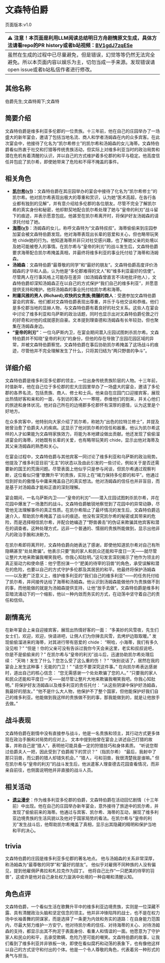 # 文森特伯爵
页面版本:v1.0
 

| :warning: 注意！本页面是利用LLM阅读总结明日方舟剧情原文生成，具体方法请看repo的PR history或者b站视频：[BV1gdJ7zqESe](https://www.bilibili.com/video/BV1gdJ7zqESe/)         |
|:----------------------------|
| 虽然在生成的过程中已尽量避免，但是错误，幻觉等等仍然无法完全避免。所以本页面内容以娱乐为主，切勿当成一手来源。发现错误请open issue或者b站私信作者进行修改。|



## 其他名称
伯爵先生;文森特阁下;文森特
## 简要介绍
文森特伯爵是维多利亚多伦郡的一位贵族。十三年前，他在自己的庄园举办了一场盛大的新年宴会，邀请了包括当地名流、商人和学者汤姆森在内的众多宾客。在此次宴会中，他接待了化名为“凯尔希修士”的凯尔希和汤姆森的女儿海蒂。文森特伯爵看似热衷于社交和打猎等传统贵族活动，但实际上对维多利亚当时的政治局势和潜在危机有着清醒的认识，并以自己的方式维护着多伦郡的和平与稳定。他高度信任并包庇了凯尔希，即使她带来了危险和不得不掩盖的事件。
## 相关角色
-   **[凯尔希](../char_v3/char_003_kalts.md)([v1](char_003_kalts.md))**：文森特伯爵在其庄园举办的宴会中接待了化名为“凯尔希修士”的凯尔希。他对凯尔希表现出极大的尊重和赏识，认为她“医术高超，在各行各业都有独到的见解”，并有意介绍给多伦郡的各位朋友。尽管不完全了解凯尔希的真实身份和秘密，他却默契地配合凯尔希处理了她与“皇帝的利刃”战斗留下的痕迹，并表示愿意包庇。他甚至在凯尔希离开时，将保护好友汤姆森的请求托付给了她。
-   **[海蒂](../char_v3/char_4045_heidi.md)([v1](char_4045_heidi.md))**：汤姆森的女儿，称呼文森特为“文森特叔叔”。海蒂偷偷来到庄园参加宴会被文森特伯爵发现。他对海蒂表现出长辈的慈爱和关心，但也略带玩笑地 chide她的行为。他知道海蒂并非只对社交感兴趣，也了解她父亲的处境以及她可能被卷入的事情。在凯尔希与“皇帝的利刃”的战斗发生后，文森特伯爵要求海蒂配合凯尔希掩盖真相，并最终将维多利亚的事业托付给了海蒂和汤姆森。
-   **汤姆森**：文森特伯爵“最尊敬的同学”和“最好的朋友”。文森特伯爵高度评价汤姆森的才华和人品，认为他是“多伦郡难得的文人”和“维多利亚最好的信使”。尽管两人在行事风格上可能存在差异（如汤姆森曾直言不讳地批评他人），文森特伯爵却深知汤姆森正在以自己的方式保护“我们自己的维多利亚”，并愿意提供支持和掩护。他将汤姆森的事业托付给凯尔希和海蒂。
-   **附庸风雅的男人 (Richard);欢快的女贵族;微醺的商人**：受邀参加文森特伯爵宴会的宾客。他们都对文森特伯爵表现出尊重，并乐于与他交谈和恭维。他们是多伦郡当地的显赫人物，与文森特伯爵有着良好的社交关系。这些人在宴会中讨论了维多利亚和乌萨斯的政治话题，同时也显示出对文森特伯爵伦敦之行的好奇和对他的成就感到自豪。文本提到理查德和汤姆森有长年较劲，但也聚集在汤姆森身边。
-   **“皇帝的利刃”**：一位乌萨斯内卫，在宴会期间潜入庄园试图刺杀凯尔希。文森特伯爵并不知晓“皇帝的利刃”的身份，但他的存在导致了庄园花园区域的异常，并被文森特伯爵察觉。文森特伯爵在事后协助凯尔希掩盖了这场战斗的痕迹，尽管他并不完全理解发生了什么，只将其归结为“两只野兽的争斗”。
## 详细介绍
文森特伯爵是维多利亚多伦郡的领主，一位出身传统贵族阶层的人物。十三年前，时值新年，他在自己位于多伦郡的宏大庄园里举办了一场盛大的宴会，邀请了多伦郡的各界名流，包括贵族、商人、修士和士兵。他亲自在庄园门口迎接宾客，展现出热情好客和亲和的一面，与到访的客人一一寒暄，恭维他们的到来，并关心他们的旅途和身体状况。他对自己所在的边境郡多伦郡怀有深厚的感情，认为这里是个好地方。

在众多宾客中，他特别向大家介绍了凯尔希，称她为“出色的拉特兰修士”，并提及她曾治愈了伯爵夫人的疾病。这显示了他对凯尔希的信任和器重。他认为凯尔希这样的人才如果能为文森特家族效力，将能为本地建设做出贡献。他还发现了偷偷溜进宴会的海蒂，对她既有长辈的关爱，也有略带玩笑的 chide，显示出他对海蒂及其父亲汤姆森的熟悉和关心。

在宴会过程中，文森特伯爵与其他宾客一同讨论了维多利亚和乌萨斯的政治局势。他提及了维多利亚目前“无主”的状态以及由此引发的一些讨论，例如关于是否还需要新的国王的荒唐问题。尽管表面上他似乎只是参与闲谈，但凯尔希通过观察判断，这位看似只懂“歌舞升平”的贵族，实际上在“竭力保持多伦郡的和平”。他通过恰到好处的傲慢与中庸来掩盖自己的真实想法。他对汤姆森的信任也并非盲目，而是基于对汤姆森才能和正直的深刻理解。

宴会期间，一名乌萨斯内卫——“皇帝的利刃”——潜入庄园试图刺杀凯尔希，并在花园中爆发了一场激烈的战斗。文森特伯爵敏锐地察觉到了花园中的异常动静，尽管他无法理解事件的真正性质。在凯尔希阻止了最坏情况的发生后，文森特伯爵迅速介入，帮助凯尔希掩盖了战斗的痕迹。他没有深究凯尔希的秘密或其带来的危险，而是选择相信凯尔希，并配合她编造了“野兽袭击”的伪证来欺骗其他宾客和潜在的调查者。这种处理方式，远非一个普通的、懦弱的贵族所能做到，显示出他非凡的政治手腕和决断力。

在凯尔希即将离开时，文森特伯爵向她表达了感谢，即使他知道凯尔希对自己有所隐瞒甚至“处处欺骗”。他表示只要“我的家人和民众还能和平度日一天——就尽管让整片大地来欺骗我嘲笑我吧。你我心知肚明。”这句发言深刻揭示了他作为领主的真正驱动力和使命感：他宁愿扮演一个“肥美的待宰的羽兽”的角色，承受误解和潜在的危险，也要以自己的方式守护多伦郡及其居民的和平。他最终将保护汤姆森——以及更广泛意义上，维护维多利亚的“我们自己的维多利亚”——的任务托付给了凯尔希，并间接传达给了海蒂和汤姆森。他认识到汤姆森能做他作为贵族做不到的事，而他能做的就是为汤姆森提供支持，让他“放手去做”。文森特伯爵是维多利亚暗流涌动下的一个缩影，他以一种内敛而务实的方式，在动荡中坚守着自己的责任和信仰。
## 剧情高光
在新年宴会上亲自迎接宾客，展现出热情好客的一面：
“多美妙的风雪夜，先生们女士们，欢迎，欢迎，快请进吧，让佣人们为你掸去风雪，去烤炉边取取暖。”
发现偷偷溜进来的海蒂，对其进行带有慈爱的 chide：
“啊哈，小海蒂，我们有多久没见啦？”
“但是！你的父亲可没有告诉过我你今天会来这里，老实和叔叔说吧，你是不是偷偷来的？”
在凯尔希与“皇帝的利刃”战斗后，迅速协助凯尔希处理后续：
“天呐！发生了什么？您怎么受了这么重的伤！？”
“快别说话了，居然在我的宴会上发生这种事！无能的门卫！”
“请您不要深究这件事。”
在向凯尔希表达感谢时，道出自己的核心信念：
“您无需感谢一个处处欺骗了您的人。”
“只要我的家人和民众还能和平度日一天——就尽管让整片大地来欺骗我嘲笑我吧。你我心知肚明。”
将保护好友汤姆森以及维多利亚的责任托付：
“从这些阴谋中保护好汤姆森，我最好的朋友。”
“他不是什么大人物，他保护不了整个国家，但他能保护好我们自己的维多利亚。他能做到我这样的贵族做不到的事，那我能做到的，就是让他放手去做。”
## 战斗表现
文森特伯爵在剧情中没有直接参与战斗，他是一名贵族和领主，其行动方式更多体现在政治手腕和对局势的应对上。
文本中提到他曾在宴会上讲述自己打猎的故事，并称自己是“猎人”，表明他可能具备一定的狩猎技巧和身体素质。
“听说您帮过伯爵夫人一把，因此受到了伯爵阁下的赏识？”（指凯尔希）
“最后，我射中了那只羽兽，而公爵的猎人却错失机会。”
“猎人，弓和羽兽，我很清楚我是谁嘛。”
但在凯尔希与“皇帝的利刃”的战斗发生后，他派遣客人理查德去花园查看情况，而非亲自前往，也侧面说明他并非直接的战斗人员。
## 相关活动
-   **[遗尘漫步](../stories/act18d0.md)**：作为维多利亚多伦郡的伯爵，文森特伯爵在活动回忆剧情（十三年前）中出现。他在自己的庄园举办新年宴会，意外接待了旅途中的凯尔希，并发现了偷偷前来的海蒂。他通过与宾客、凯尔希、海蒂的互动，展现了维多利亚边境贵族的生活风貌以及他对于国家局势的看法。在凯尔希与“皇帝的利刃”发生战斗后，他帮助凯尔希掩盖了真相，显示出其隐藏的精明和保护当地和平的决心。
## trivia
文森特伯爵的庄园是维多利亚多伦郡的著名地点。
他与汤姆森的关系非常深厚，称汤姆森为“最尊敬的同学”和“最好的朋友”。
他似乎对雇佣不同种族的人没有偏见，提到他雇佣萨弗拉和札拉克作为园丁。
他将自己比作“一只肥美的待宰的羽兽”，这或许是他对自己身处权力漩涡中处境的一种自嘲和清醒认知。
## 角色点评
文森特伯爵，一个看似生活在歌舞升平中的维多利亚边境贵族，实则是一位深藏不露、具有清醒政治头脑和坚定信念的领主。他并非冲锋陷阵的战士，也不是在权力场中长袖善舞的阴谋家，而是选择了一条更为内敛和务实的道路：在自身能力范围内，尽最大努力维护一方安宁。他对待凯尔希的信任、对待海蒂的关心、对待汤姆森的支持，都显示出其不拘泥于表面身份、看重人和情谊的一面。他愿意为了守护家人和民众的和平，去承受欺瞒、危险乃至可能的嘲笑。文森特伯爵的故事，让我们看到了维多利亚并非铁板一块，即使在看似腐朽和动荡的表象下，也有像他这样以自己的方式坚守和付出的个体。他是一个令人尊敬的角色，代表着另一种形式的勇气与担当。